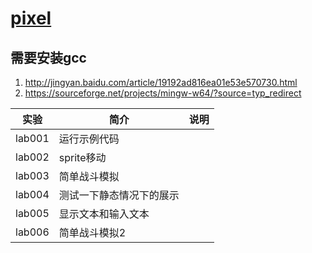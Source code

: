 # [pixel](https://github.com/faiface/pixel)

## 需要安装gcc
1. http://jingyan.baidu.com/article/19192ad816ea01e53e570730.html
2. https://sourceforge.net/projects/mingw-w64/?source=typ_redirect

|实验|简介|说明|
|---|---|---|
|lab001|运行示例代码| |
|lab002|sprite移动| |
|lab003|简单战斗模拟| |
|lab004|测试一下静态情况下的展示| |
|lab005|显示文本和输入文本| |
|lab006|简单战斗模拟2| |